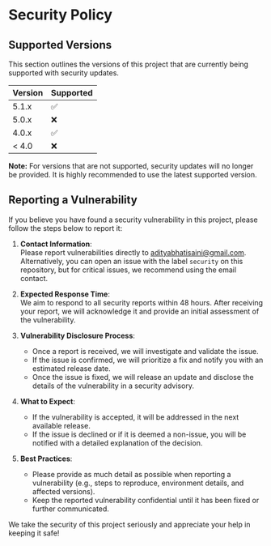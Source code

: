 # Security Policy

## Supported Versions

This section outlines the versions of this project that are currently being supported with security updates.

| Version | Supported          |
| ------- | ------------------ |
| 5.1.x   | :white_check_mark: |
| 5.0.x   | :x:                |
| 4.0.x   | :white_check_mark: |
| < 4.0   | :x:                |

**Note:** For versions that are not supported, security updates will no longer be provided. It is highly recommended to use the latest supported version.

## Reporting a Vulnerability

If you believe you have found a security vulnerability in this project, please follow the steps below to report it:

1. **Contact Information**:  
   Please report vulnerabilities directly to [adityabhatisaini@gmail.com](adityabhatisaini@gmail.com).  
   Alternatively, you can open an issue with the label `security` on this repository, but for critical issues, we recommend using the email contact.

2. **Expected Response Time**:  
   We aim to respond to all security reports within 48 hours. After receiving your report, we will acknowledge it and provide an initial assessment of the vulnerability.

3. **Vulnerability Disclosure Process**:  
   - Once a report is received, we will investigate and validate the issue.
   - If the issue is confirmed, we will prioritize a fix and notify you with an estimated release date.
   - Once the issue is fixed, we will release an update and disclose the details of the vulnerability in a security advisory.
   
4. **What to Expect**:
   - If the vulnerability is accepted, it will be addressed in the next available release.
   - If the issue is declined or if it is deemed a non-issue, you will be notified with a detailed explanation of the decision.

5. **Best Practices**:  
   - Please provide as much detail as possible when reporting a vulnerability (e.g., steps to reproduce, environment details, and affected versions).
   - Keep the reported vulnerability confidential until it has been fixed or further communicated.

We take the security of this project seriously and appreciate your help in keeping it safe!

